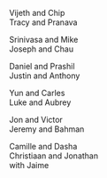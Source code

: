 Vijeth and Chip  
Tracy and Pranava  

Srinivasa and Mike  
Joseph and Chau  

Daniel and Prashil  
Justin and Anthony  

Yun and Carles  
Luke and Aubrey  

Jon and Victor  
Jeremy and Bahman  

Camille and Dasha  
Christiaan and Jonathan  
 with Jaime  
  
